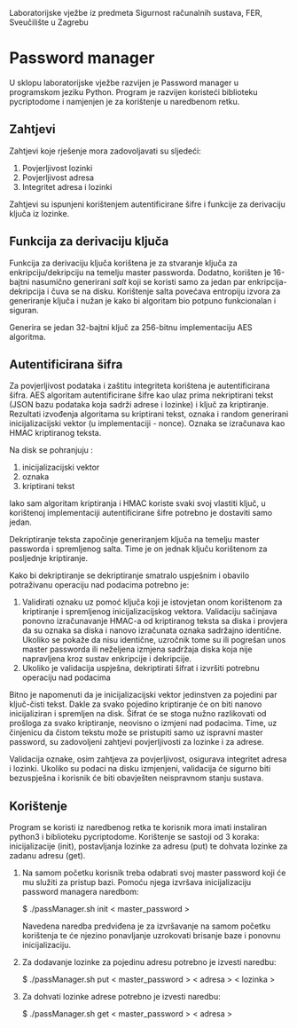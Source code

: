 Laboratorijske vježbe iz predmeta Sigurnost računalnih sustava, FER, Sveučilište u Zagrebu

# Password manager

U sklopu laboratorijske vježbe razvijen je Password manager u programskom jeziku Python. Program je razvijen koristeći biblioteku pycriptodome i namjenjen je za korištenje u naredbenom retku.

## Zahtjevi

Zahtjevi koje rješenje mora zadovoljavati su sljedeći:
1. Povjerljivost lozinki
2. Povjerljivost adresa
3. Integritet adresa i lozinki

Zahtjevi su ispunjeni korištenjem autentificirane šifre i funkcije za derivaciju ključa iz lozinke.

## Funkcija za derivaciju ključa  

Funkcija za derivaciju ključa korištena je za stvaranje ključa za enkripciju/dekripciju na temelju master passworda. Dodatno, korišten je 16-bajtni nasumično generirani *salt* koji se koristi samo za jedan par enkripcija-dekripcija i čuva se na disku. Korištenje salta povećava entropiju izvora za generiranje ključa i nužan je kako bi algoritam bio potpuno funkcionalan i siguran.

Generira se jedan 32-bajtni ključ za 256-bitnu implementaciju AES algoritma.


## Autentificirana šifra

Za povjerljivost podataka i zaštitu integriteta korištena je autentificirana šifra. 
AES algoritam autentificirane šifre kao ulaz prima nekriptirani tekst (JSON bazu podataka koja sadrži adrese i lozinke) i ključ za kriptiranje. Rezultati izvođenja algoritama su kriptirani tekst, oznaka i random generirani inicijalizacijski vektor (u implementaciji - nonce). 
Oznaka se izračunava kao HMAC kriptiranog teksta. 

Na disk se pohranjuju :
1. inicijalizacijski vektor
2. oznaka
3. kriptirani tekst

Iako sam algoritam kriptiranja i HMAC koriste svaki svoj vlastiti ključ, u korištenoj implementaciji autentificirane šifre potrebno je dostaviti samo jedan. 

Dekriptiranje teksta započinje generiranjem ključa na temelju master passworda i spremljenog salta. Time je on jednak ključu korištenom za posljednje kriptiranje. 

Kako bi dekriptiranje se dekriptiranje smatralo uspješnim i obavilo potraživanu operaciju nad podacima potrebno je:
1. Validirati oznaku uz pomoć ključa koji je istovjetan onom korištenom za kriptiranje i spremljenog inicijalizacijskog vektora. Validaciju sačinjava ponovno izračunavanje HMAC-a od kriptiranog teksta sa diska i provjera da su oznaka sa diska i nanovo izračunata oznaka sadržajno identične. Ukoliko se pokaže da nisu identične, uzročnik tome su ili pogrešan unos master passworda ili neželjena izmjena sadržaja diska koja nije napravljena kroz sustav enkripcije i dekripcije.
2. Ukoliko je validacija uspješna, dekriptirati šifrat i izvršiti potrebnu operaciju nad podacima

Bitno je napomenuti da je inicijalizacijski vektor jedinstven za pojedini par ključ-čisti tekst. Dakle za svako pojedino kriptiranje će on biti nanovo inicijaliziran i spremljen na disk. Šifrat će se stoga nužno razlikovati od prošloga za svako kriptiranje, neovisno o izmjeni nad podacima. Time, uz činjenicu da čistom tekstu može se pristupiti samo uz ispravni master password, su zadovoljeni zahtjevi povjerljivosti za lozinke i za adrese. 

Validacija oznake, osim zahtjeva za povjerljivost, osigurava integritet adresa i lozinki. Ukoliko su podaci na disku izmjenjeni, validacija će sigurno biti bezuspješna i korisnik će biti obavješten neispravnom stanju sustava.


## Korištenje

Program se koristi iz naredbenog retka te korisnik mora imati instaliran python3 i biblioteku pycriptodome.
Korištenje se sastoji od 3 koraka: inicijalizacije (init), postavljanja lozinke za adresu (put) te dohvata lozinke za zadanu adresu (get).

1. Na samom početku korisnik treba odabrati svoj master password koji će mu služiti za pristup bazi. Pomoću njega izvršava inicijalizaciju password managera naredbom:

    $ ./passManager.sh init < master_password >
    
    Navedena naredba predviđena je za izvršavanje na samom početku korištenja te će njezino ponavljanje uzrokovati brisanje baze i ponovnu inicijalizaciju.
    
2. Za dodavanje lozinke za pojedinu adresu potrebno je izvesti naredbu:

    $  ./passManager.sh put < master_password > < adresa > < lozinka >
    
3. Za dohvati lozinke adrese potrebno je izvesti naredbu:

    $  ./passManager.sh get < master_password > < adresa >
